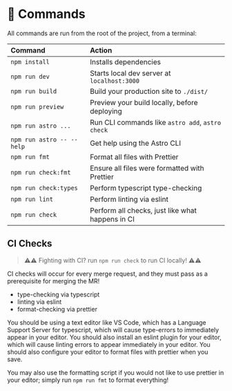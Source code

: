 # 🧞 Commands

All commands are run from the root of the project, from a terminal:

| Command                   | Action                                           |
| :------------------------ | :----------------------------------------------- |
| `npm install`             | Installs dependencies                            |
| `npm run dev`             | Starts local dev server at `localhost:3000`      |
| `npm run build`           | Build your production site to `./dist/`          |
| `npm run preview`         | Preview your build locally, before deploying     |
| `npm run astro ...`       | Run CLI commands like `astro add`, `astro check` |
| `npm run astro -- --help` | Get help using the Astro CLI                     |
| `npm run fmt`             | Format all files with Prettier                   |
| `npm run check:fmt`       | Ensure all files were formatted with Prettier    |
| `npm run check:types`     | Perform typescript type-checking                 |
| `npm run lint`            | Perform linting via eslint                       |
| `npm run check`           | Perform all checks, just like what happens in CI |

## CI Checks

> ⚠️⚠️ Fighting with CI? run `npm run check` to run CI locally! ⚠️⚠️

CI checks will occur for every merge request, and they must pass as a
prerequisite for merging the MR!

- type-checking via typescript
- linting via eslint
- format-checking via prettier

You should be using a text editor like VS Code, which has a Language Support
Server for typescript, which will cause type-errors to immediately appear in
your editor. You should also install an eslint plugin for your editor, which
will cause linting errors to appear immediately in your editor. You should also
configure your editor to format files with prettier when you save.

You may also use the formatting script if you would not like to use prettier in
your editor; simply run `npm run fmt` to format everything!
